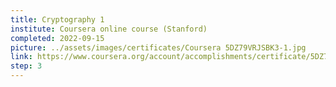 ```yaml
---
title: Cryptography 1
institute: Coursera online course (Stanford)
completed: 2022-09-15
picture: ../assets/images/certificates/Coursera 5DZ79VRJSBK3-1.jpg
link: https://www.coursera.org/account/accomplishments/certificate/5DZ79VRJSBK3
step: 3
---
```


